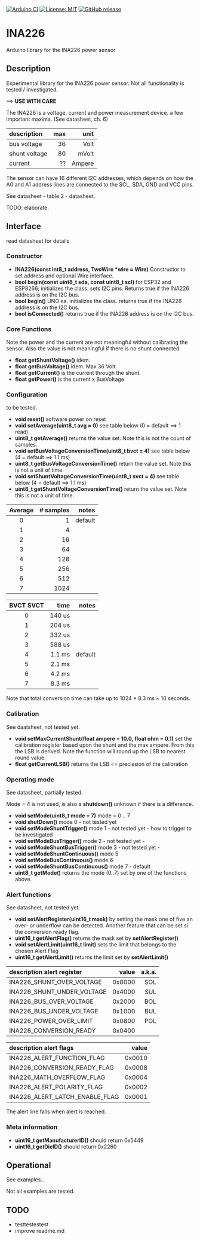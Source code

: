 
[![Arduino CI](https://github.com/RobTillaart/INA226/workflows/Arduino%20CI/badge.svg)](https://github.com/marketplace/actions/arduino_ci)
[![License: MIT](https://img.shields.io/badge/license-MIT-green.svg)](https://github.com/RobTillaart/INA226/blob/master/LICENSE)
[![GitHub release](https://img.shields.io/github/release/RobTillaart/INA226.svg?maxAge=3600)](https://github.com/RobTillaart/INA226/releases)


# INA226

Arduino library for the INA226 power sensor


## Description

Experimental library for the INA226 power sensor.
Not all functionality is tested / investigated.

==> **USE WITH CARE**

The INA226 is a voltage, current and power measurement device. a few important maxima. (See datasheet, ch. 6)

|  description  |  max  |  unit  |
|:--------------|------:|-------:|
| bus voltage   | 36    | Volt   |
| shunt voltage |  80   | mVolt  |
| current       |  ??   | Ampere |


The sensor can have 16 different I2C addresses, which depends on how the A0 and A1 address lines are connected to the SCL, SDA, GND and VCC pins.

See datasheet - table 2 - datasheet.

TODO: elaborate.



## Interface

read datasheet for details

### Constructor

- **INA226(const int8_t address, TwoWire \*wire = Wire)** Constructor to set address and optional Wire interface.
- **bool begin(const uint8_t sda, const uint8_t scl)** for ESP32 and ESP8266;  initializes the class.
sets I2C pins. Returns true if the INA226 address is on the I2C bus.
- **bool begin()** UNO ea. initializes the class. 
returns true if the INA226 address is on the I2C bus.
- **bool isConnected()** returns true if the INA226 address is on the I2C bus.


### Core Functions

Note the power and the current are not meaningful without calibrating
the sensor. Also the value is not meaningful if there is no shunt connected.

- **float getShuntVoltage()** idem.
- **float getBusVoltage()** idem. Max 36 Volt.
- **float getCurrent()** is the current through the shunt.
- **float getPower()** is the current x BusVoltage


### Configuration

to be tested.

- **void reset()** software power on reset
- **void setAverage(uint8_t avg = 0)** see table below
(0 = default ==> 1 read)
- **uint8_t getAverage()** returns the value set. Note this is not the count of samples.
- **void setBusVoltageConversionTime(uint8_t bvct = 4)** see table below
(4 = default ==> 1.1 ms)
- **uint8_t getBusVoltageConversionTime()** return the value set. Note this is not a unit of time.
- **void setShuntVoltageConversionTime(uint8_t svct = 4)** see table below
(4 = default ==> 1.1 ms)
- **uint8_t getShuntVoltageConversionTime()** return the value set. Note this is not a unit of time.


| Average | # samples |  notes  |
|:-------:|----------:|--------:|
|  0      |      1    | default |
|  1      |      4    |         |
|  2      |     16    |         |
|  3      |     64    |         |
|  4      |    128    |         |
|  5      |    256    |         |
|  6      |    512    |         |
|  7      |   1024    |         |



| BVCT SVCT |   time    |  notes  |
|:---------:|----------:|--------:|
|    0      |  140 us   |
|    1      |  204 us   |
|    2      |  332 us   |
|    3      |  588 us   |
|    4      |  1.1 ms   | default |
|    5      |  2.1 ms   |
|    6      |  4.2 ms   |
|    7      |  8.3 ms   |


Note that total conversion time can take up to 1024 \* 8.3 ms ~ 10 seconds.


### Calibration

See daatsheet, not tested yet.

- **void setMaxCurrentShunt(float ampere = 10.0, float ohm = 0.1)** set the calibration register based upon the shunt and the max ampere. From this the LSB is derived. Note the function will round up the LSB to nearest round value.
- **float getCurrentLSB()** returns the LSB == precission of the calibration


### Operating mode

See datasheet, partially tested.

Mode = 4 is not used, is also a **shutdown()** unknown if there is a difference.

- **void setMode(uint8_t mode = 7)** mode = 0 .. 7
- **void shutDown()** mode 0 - not tested yet
- **void setModeShuntTrigger()** mode 1 - not tested yet - how to trigger to be investigated
- **void setModeBusTrigger()** mode 2 - not tested yet -
- **void setModeShuntBusTrigger()** mode 3 - not tested yet -
- **void setModeShuntContinuous()** mode 5
- **void setModeBusContinuous()** mode 6
- **void setModeShuntBusContinuous()** mode 7 - default
- **uint8_t getMode()** returns the mode (0..7) set by one of the functions above.


### Alert functions

See datasheet, not tested yet.

- **void setAlertRegister(uint16_t mask)** by setting the mask one of five an over- or underflow can be detected. Another feature that can be set si the conversion ready flag.
- **uint16_t getAlertFlag()** returns the mask set by **setAlertRegister()**
- **void setAlertLimit(uint16_t limit)** sets the limit that belongs to the chosen Alert Flag
- **uint16_t getAlertLimit()** returns the limit set by **setAlertLimit()**


| description alert register | value  | a.k.a.  |
|:---------------------------|-------:| -------:|
| INA226_SHUNT_OVER_VOLTAGE  | 0x8000 |  SOL    |
| INA226_SHUNT_UNDER_VOLTAGE | 0x4000 |  SUL    |
| INA226_BUS_OVER_VOLTAGE    | 0x2000 |  BOL    |
| INA226_BUS_UNDER_VOLTAGE   | 0x1000 |  BUL    |
| INA226_POWER_OVER_LIMIT    | 0x0800 |  POL    |
| INA226_CONVERSION_READY    | 0x0400 |         |


| description alert flags        | value  |
|:-------------------------------|-------:|
| INA226_ALERT_FUNCTION_FLAG     | 0x0010 |
| INA226_CONVERSION_READY_FLAG   | 0x0008 |
| INA226_MATH_OVERFLOW_FLAG      | 0x0004 |
| INA226_ALERT_POLARITY_FLAG     | 0x0002 |
| INA226_ALERT_LATCH_ENABLE_FLAG | 0x0001 |


The alert line falls when alert is reached.



### Meta information

- **uint16_t getManufacturerID()** should return 0x5449
- **uint16_t getDieID()** should return 0x2260


## Operational

See examples..

Not all examples are tested. 


## TODO

- testtestestest
- improve readme.md
